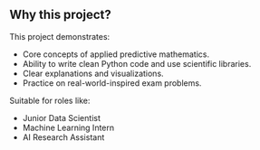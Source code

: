 ## Why this project?

This project demonstrates:
- Core concepts of applied predictive mathematics.
- Ability to write clean Python code and use scientific libraries.
- Clear explanations and visualizations.
- Practice on real-world-inspired exam problems.

Suitable for roles like:
- Junior Data Scientist
- Machine Learning Intern
- AI Research Assistant
